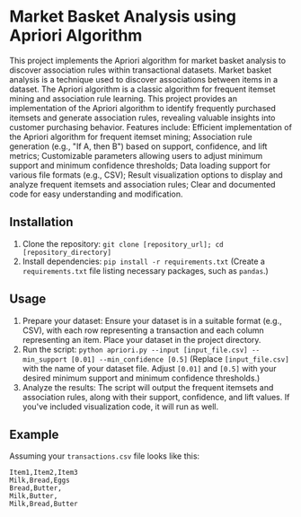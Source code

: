 # Market Basket Analysis using Apriori Algorithm

This project implements the Apriori algorithm for market basket analysis to discover association rules within transactional datasets. Market basket analysis is a technique used to discover associations between items in a dataset. The Apriori algorithm is a classic algorithm for frequent itemset mining and association rule learning. This project provides an implementation of the Apriori algorithm to identify frequently purchased itemsets and generate association rules, revealing valuable insights into customer purchasing behavior. Features include: Efficient implementation of the Apriori algorithm for frequent itemset mining; Association rule generation (e.g., "If A, then B") based on support, confidence, and lift metrics; Customizable parameters allowing users to adjust minimum support and minimum confidence thresholds; Data loading support for various file formats (e.g., CSV); Result visualization options to display and analyze frequent itemsets and association rules; Clear and documented code for easy understanding and modification.

## Installation

1.  Clone the repository: `git clone [repository_url]; cd [repository_directory]`
2.  Install dependencies: `pip install -r requirements.txt` (Create a `requirements.txt` file listing necessary packages, such as `pandas`.)

## Usage

1.  Prepare your dataset: Ensure your dataset is in a suitable format (e.g., CSV), with each row representing a transaction and each column representing an item. Place your dataset in the project directory.
2.  Run the script: `python apriori.py --input [input_file.csv] --min_support [0.01] --min_confidence [0.5]` (Replace `[input_file.csv]` with the name of your dataset file. Adjust `[0.01]` and `[0.5]` with your desired minimum support and minimum confidence thresholds.)
3.  Analyze the results: The script will output the frequent itemsets and association rules, along with their support, confidence, and lift values. If you've included visualization code, it will run as well.

## Example

Assuming your `transactions.csv` file looks like this:

```csv
Item1,Item2,Item3
Milk,Bread,Eggs
Bread,Butter,
Milk,Butter,
Milk,Bread,Butter
